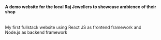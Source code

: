 <h4>A demo website for the local Raj Jewellers to showcase ambience of their shop</h4>
<br>
My first fullstack website using React JS as frontend framework and Node.js as backend framework
